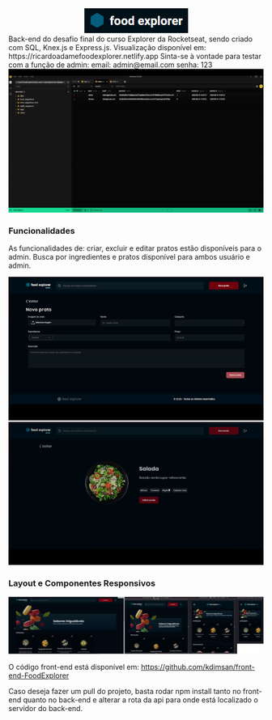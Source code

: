 
<div align="center" >  
    <img src="./docs/assets/Logo FoodExplorer.png">
</div>
    Back-end do desafio final do curso Explorer da Rocketseat, sendo criado com SQL, Knex.js e Express.js.
    Visualização disponível em: https://ricardoadamefoodexplorer.netlify.app 
    Sinta-se à vontade para testar com a função de admin: 
    email: admin@email.com senha: 123

<div align="center" >
  <img src="./docs/assets/estrutura_database.gif">
</div>

### Funcionalidades
As funcionalidades de: criar, excluir e editar pratos estão disponíveis para o admin. Busca por ingredientes e pratos disponível para ambos usuário e admin.

<div align="center" >
  <img src="./docs/assets/plateDetail.gif">
</div>

<div align="center" >
  <img src="./docs/assets/createPlate.gif">
</div>

### Layout e Componentes Responsivos

<div>
    <img src="./docs/assets/responsividade.jpg">
</div>

O código front-end está disponível em: https://github.com/kdimsan/front-end-FoodExplorer

Caso deseja fazer um pull do projeto, basta rodar npm install tanto no front-end quanto no back-end e alterar a rota da api para onde está localizado o servidor do 
back-end.
